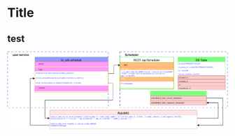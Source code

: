 # Title
## test

![Schedular Architecture Diagram](https://github.com/b-raisdana/SVMtest/blob/main/SampleDrawing.drawio.3.svg)
